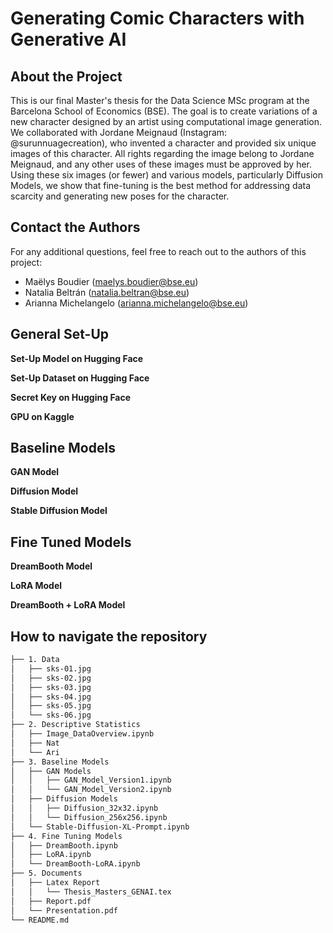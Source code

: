 # Generating Comic Characters with Generative AI

## About the Project
This is our final Master's thesis for the Data Science MSc program at the Barcelona School of Economics (BSE). The goal is to create variations of a new character designed by an artist using computational image generation. We collaborated with Jordane Meignaud (Instagram: @surunnuagecreation), who invented a character and provided six unique images of this character. All rights regarding the image belong to Jordane Meignaud, and any other uses of these images must be approved by her. Using these six images (or fewer) and various models, particularly Diffusion Models, we show that fine-tuning is the best method for addressing data scarcity and generating new poses for the character. 

## Contact the Authors
For any additional questions, feel free to reach out to the authors of this project:
* Maëlys Boudier (maelys.boudier@bse.eu)
* Natalia Beltrán (natalia.beltran@bse.eu)
* Arianna Michelangelo (arianna.michelangelo@bse.eu)


## General Set-Up

**Set-Up Model on Hugging Face** 

**Set-Up Dataset on Hugging Face** 

**Secret Key on Hugging Face** 

**GPU on Kaggle** 


## Baseline Models

**GAN Model** 

**Diffusion Model** 

**Stable Diffusion Model** 


## Fine Tuned Models

**DreamBooth Model** 

**LoRA Model** 

**DreamBooth + LoRA Model** 


## How to navigate the repository
```bash 
├── 1. Data
│   ├── sks-01.jpg
│   ├── sks-02.jpg
│   ├── sks-03.jpg
│   ├── sks-04.jpg
│   ├── sks-05.jpg
│   └── sks-06.jpg
├── 2. Descriptive Statistics
│   ├── Image_DataOverview.ipynb
│   ├── Nat
│   └── Ari
├── 3. Baseline Models
│   ├── GAN Models
│   │   ├── GAN_Model_Version1.ipynb
│   │   └── GAN_Model_Version2.ipynb
│   ├── Diffusion Models
│   │   ├── Diffusion_32x32.ipynb
│   │   └── Diffusion_256x256.ipynb
│   └── Stable-Diffusion-XL-Prompt.ipynb
├── 4. Fine Tuning Models
│   ├── DreamBooth.ipynb
│   ├── LoRA.ipynb
│   └── DreamBooth-LoRA.ipynb
├── 5. Documents
│   ├── Latex Report
│   │   └── Thesis_Masters_GENAI.tex
│   ├── Report.pdf
│   └── Presentation.pdf
└── README.md
```
